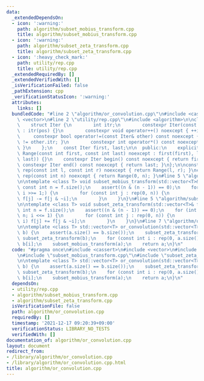 ```yaml
---
data:
  _extendedDependsOn:
  - icon: ':warning:'
    path: algorithm/subset_mobius_transform.cpp
    title: algorithm/subset_mobius_transform.cpp
  - icon: ':warning:'
    path: algorithm/subset_zeta_transform.cpp
    title: algorithm/subset_zeta_transform.cpp
  - icon: ':heavy_check_mark:'
    path: utility/rep.cpp
    title: utility/rep.cpp
  _extendedRequiredBy: []
  _extendedVerifiedWith: []
  _isVerificationFailed: false
  _pathExtension: cpp
  _verificationStatusIcon: ':warning:'
  attributes:
    links: []
  bundledCode: "#line 2 \"algorithm/or_convolution.cpp\"\n#include <cassert>\n#include\
    \ <vector>\n#line 2 \"utility/rep.cpp\"\n#include <algorithm>\n\nclass Range {\n\
    \    struct Iter {\n        int itr;\n        constexpr Iter(const int pos) noexcept\
    \ : itr(pos) {}\n        constexpr void operator++() noexcept { ++itr; }\n   \
    \     constexpr bool operator!=(const Iter& other) const noexcept { return itr\
    \ != other.itr; }\n        constexpr int operator*() const noexcept { return itr;\
    \ }\n    };\n    const Iter first, last;\n\n  public:\n    explicit constexpr\
    \ Range(const int first, const int last) noexcept : first(first), last(std::max(first,\
    \ last)) {}\n    constexpr Iter begin() const noexcept { return first; }\n   \
    \ constexpr Iter end() const noexcept { return last; }\n};\n\nconstexpr Range\
    \ rep(const int l, const int r) noexcept { return Range(l, r); }\nconstexpr Range\
    \ rep(const int n) noexcept { return Range(0, n); }\n#line 5 \"algorithm/subset_mobius_transform.cpp\"\
    \n\ntemplate <class T> void subset_mobius_transform(std::vector<T>& f) {\n   \
    \ const int n = f.size();\n    assert((n & (n - 1)) == 0);\n    for (int i = n;\
    \ i >>= 1;) {\n        for (const int j : rep(0, n)) {\n            if (j & i)\
    \ f[j] -= f[j & ~i];\n        }\n    }\n}\n#line 5 \"algorithm/subset_zeta_transform.cpp\"\
    \n\ntemplate <class T> void subset_zeta_transform(std::vector<T>& f) {\n    const\
    \ int n = f.size();\n    assert((n & (n - 1)) == 0);\n    for (int i = 1; i <\
    \ n; i <<= 1) {\n        for (const int j : rep(0, n)) {\n            if (j &\
    \ i) f[j] += f[j & ~i];\n        }\n    }\n}\n#line 7 \"algorithm/or_convolution.cpp\"\
    \n\ntemplate <class T> std::vector<T> or_convolution(std::vector<T> a, std::vector<T>\
    \ b) {\n    assert(a.size() == b.size());\n    subset_zeta_transform(a);\n   \
    \ subset_zeta_transform(b);\n    for (const int i : rep(0, a.size())) a[i] *=\
    \ b[i];\n    subset_mobius_transform(a);\n    return a;\n}\n"
  code: "#pragma once\n#include <cassert>\n#include <vector>\n#include \"../utility/rep.cpp\"\
    \n#include \"subset_mobius_transform.cpp\"\n#include \"subset_zeta_transform.cpp\"\
    \n\ntemplate <class T> std::vector<T> or_convolution(std::vector<T> a, std::vector<T>\
    \ b) {\n    assert(a.size() == b.size());\n    subset_zeta_transform(a);\n   \
    \ subset_zeta_transform(b);\n    for (const int i : rep(0, a.size())) a[i] *=\
    \ b[i];\n    subset_mobius_transform(a);\n    return a;\n}\n"
  dependsOn:
  - utility/rep.cpp
  - algorithm/subset_mobius_transform.cpp
  - algorithm/subset_zeta_transform.cpp
  isVerificationFile: false
  path: algorithm/or_convolution.cpp
  requiredBy: []
  timestamp: '2021-12-17 09:20:39+09:00'
  verificationStatus: LIBRARY_NO_TESTS
  verifiedWith: []
documentation_of: algorithm/or_convolution.cpp
layout: document
redirect_from:
- /library/algorithm/or_convolution.cpp
- /library/algorithm/or_convolution.cpp.html
title: algorithm/or_convolution.cpp
---
```

